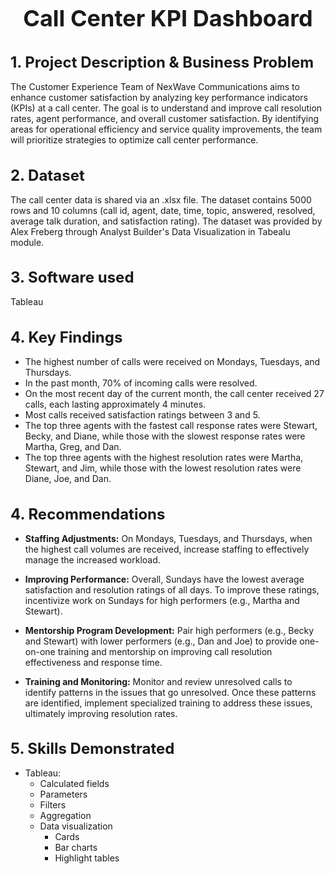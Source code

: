 <h1 style="font-size:36px;"> <div align="center"> <b> Call Center KPI Dashboard </b> </div> </h1>

<h1 style="font-size:24px;"> <b> 1. Project Description & Business Problem </b> </h1>
The Customer Experience Team of NexWave Communications aims to enhance customer satisfaction by analyzing key performance indicators (KPIs) at a call center. The goal is to understand and improve call resolution rates, agent performance, and overall customer satisfaction. By identifying areas for operational efficiency and service quality improvements, the team will prioritize strategies to optimize call center performance.

<h1 style="font-size:24px;"> <b> 2. Dataset </b> </h1>
The call center data is shared via an .xlsx file. The dataset contains 5000 rows and 10 columns (call id, agent, date, time, topic, answered, resolved, average talk duration, and satisfaction rating). The dataset was provided by Alex Freberg through Analyst Builder's Data Visualization in Tabealu module.

<h1 style="font-size:24px;"> <b> 3. Software used </b> </h1>
Tableau 

<h1 style="font-size:24px;"> <b> 4. Key Findings </b> </h1>

- The highest number of calls were received on Mondays, Tuesdays, and Thursdays. <br>
- In the past month, 70% of incoming calls were resolved. <br>
- On the most recent day of the current month, the call center received 27 calls, each lasting approximately 4 minutes. <br>
- Most calls received satisfaction ratings between 3 and 5. <br>
- The top three agents with the fastest call response rates were Stewart, Becky, and Diane, while those with the slowest response rates were Martha, Greg, and Dan. <br>
- The top three agents with the highest resolution rates were Martha, Stewart, and Jim, while those with the lowest resolution rates were Diane, Joe, and Dan. <br>

<h1 style="font-size:24px;"> <b> 4. Recommendations </b> </h1>

- <b>Staffing Adjustments:</b> On Mondays, Tuesdays, and Thursdays, when the highest call volumes are received, increase staffing to effectively manage the increased workload. <br>

- <b>Improving Performance:</b> Overall, Sundays have the lowest average satisfaction and resolution ratings of all days. To improve these ratings, incentivize work on Sundays for high performers (e.g., Martha and Stewart). <br>

- <b>Mentorship Program Development:</b> Pair high performers (e.g., Becky and Stewart) with lower performers (e.g., Dan and Joe) to provide one-on-one training and mentorship on improving call resolution effectiveness and response time. <br>

- <b>Training and Monitoring:</b> Monitor and review unresolved calls to identify patterns in the issues that go unresolved. Once these patterns are identified, implement specialized training to address these issues, ultimately improving resolution rates. <br>


<h1 style="font-size:24px;"> <b> 5. Skills Demonstrated </b> </h1>

- Tableau: <br>
  - Calculated fields <br>
  - Parameters <br>
  - Filters <br>
  - Aggregation <br>
  - Data visualization <br>
    - Cards <br>
    - Bar charts <br>
    - Highlight tables <br>
    
    
  
